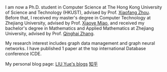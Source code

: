 I am now a Ph.D. student in Computer Science at The Hong Kong University of Science and Technology (HKUST), advised by Prof. [Xiaofang Zhou](https://sites.google.com/view/xiaofang-zhou). 
Before that, I received my master's degree in Computer Technology at Zhejiang University, advised by Prof. [Xiaoye Miao](https://person.zju.edu.cn/miaoxy_cn), and received my bachelor's degree in Mathematics and Applied Mathematics at Zhejiang University, advised by Prof. [Qinghai Zhang](https://person.zju.edu.cn/qinghai/780774.html). 

My research interest includes graph data management and graph neural networks. I have published 1 paper at the top international Database conference ICDE. 

My personal blog page: [LIU Yue's blogs](https://yliuhz.github.io/blogs) [知乎](https://www.zhihu.com/people/yue-da-84-55)